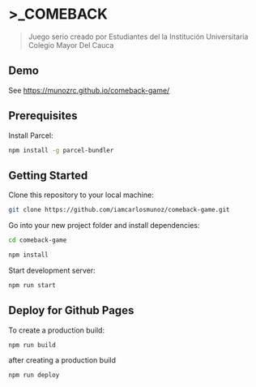 # >_COMEBACK
> Juego serio creado por Estudiantes del la Institución Universitaria Colegio Mayor Del Cauca

## Demo
See https://munozrc.github.io/comeback-game/

## Prerequisites
Install Parcel:

```bash
npm install -g parcel-bundler
```

## Getting Started
Clone this repository to your local machine:

```bash
git clone https://github.com/iamcarlosmunoz/comeback-game.git
```

Go into your new project folder and install dependencies:

```bash
cd comeback-game
```

```bash
npm install
```

Start development server:

```bash
npm run start
```

## Deploy for Github Pages
To create a production build:

```bash
npm run build
```

after creating a production build

```bash
npm run deploy
```
